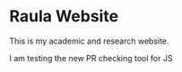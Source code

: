 # Raula Website

This is my academic and research website.

I am testing the new PR checking tool for JS
